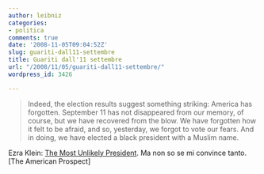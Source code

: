 ```yaml
---
author: leibniz
categories:
- politica
comments: true
date: '2008-11-05T09:04:52Z'
slug: guariti-dall11-settembre
title: Guariti dall'11 settembre
url: "/2008/11/05/guariti-dall11-settembre/"
wordpress_id: 3426

---
```

> Indeed, the election results suggest something striking: America has forgotten. September 11 has not disappeared from our memory, of course, but we have recovered from the blow. We have forgotten how it felt to be afraid, and so, yesterday, we forgot to vote our fears. And in doing, we have elected a black president with a Muslim name.


Ezra Klein: [The Most Unlikely President](http://www.prospect.org/cs/articles?article=the_most_unlikely_president). Ma non so se mi convince tanto. [The American Prospect]
